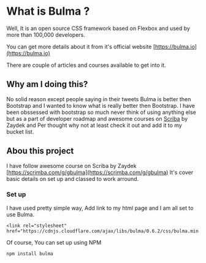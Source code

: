 # What is Bulma ?

Well, It is an open source CSS framework based on Flexbox and used by more than 100,000 developers.

You can get more details about it from it's official website [https://bulma.io](https://bulma.io)

There are couple of articles and courses available to get into it. 

## Why am I doing this?
No solid reason except people saying in their tweets Bulma is better then Bootstrap and I wanted to know what is really better then Bootstrap.
I have been obssessed with bootstrap so much never think of using anything else but as a part of developer roadmap and awesome courses on [Scriba](https://scrimba.com) by Zaydek and Per thought why not at least check it out and add it to my bucket list.

## Abou this project 

I have follow awesome course on Scriba by Zaydek [https://scrimba.com/g/gbulma](https://scrimba.com/g/gbulma)
It's cover basic details on set up and classed to work arround.


### Set up 
I have used pretty simple way, Add link to my html page and I am all set to use Bulma.

```
<link rel="stylesheet" href="https://cdnjs.cloudflare.com/ajax/libs/bulma/0.6.2/css/bulma.min.css">
```

Of course, You can set up using NPM
```
npm install bulma
```
